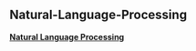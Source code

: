 ## Natural-Language-Processing
[**Natural Language Processing**](https://github.com/urwinday/Natural-Language-Processing/blob/master/08-ML-Natural_Language_Processing.ipynb)
